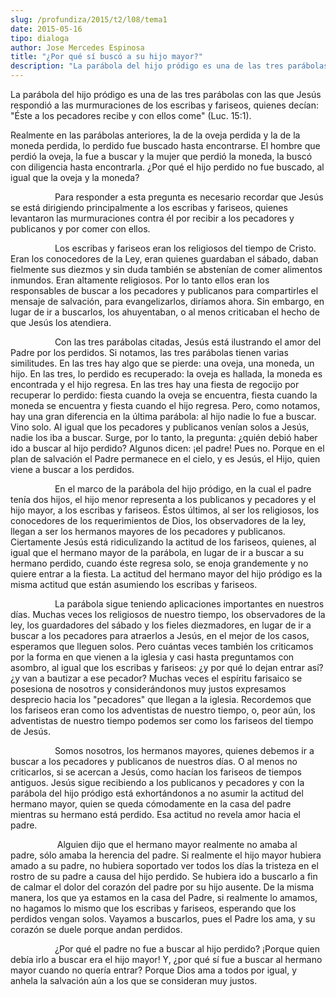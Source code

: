 ```yaml
---
slug: /profundiza/2015/t2/l08/tema1
date: 2015-05-16
tipo: dialoga
author: Jose Mercedes Espinosa
title: "¿Por qué sí buscó a su hijo mayor?"
description: "La parábola del hijo pródigo es una de las tres parábolas con las que Jesús  respondió a las murmuraciones de los escribas y fariseos, quienes decían: “Éste  a los pecadores recibe y con ellos come” (Luc. 15:1)."
---
```


La parábola del hijo pródigo es una de las tres parábolas con las que Jesús respondió a las murmuraciones de los escribas y fariseos, quienes decían: "Éste a los pecadores recibe y con ellos come" (Luc. 15:1).

Realmente en las parábolas anteriores, la de la oveja perdida y la de la moneda perdida, lo perdido fue buscado hasta encontrarse. El hombre que perdió la oveja, la fue a buscar y la mujer que perdió la moneda, la buscó con diligencia hasta encontrarla. ¿Por qué el hijo perdido no fue buscado, al igual que la oveja y la moneda?

                  Para responder a esta pregunta es necesario recordar que Jesús se está dirigiendo principalmente a los escribas y fariseos, quienes levantaron las murmuraciones contra él por recibir a los pecadores y publicanos y por comer con ellos.

                  Los escribas y fariseos eran los religiosos del tiempo de Cristo. Eran los conocedores de la Ley, eran quienes guardaban el sábado, daban fielmente sus diezmos y sin duda también se abstenían de comer alimentos inmundos. Eran altamente religiosos. Por lo tanto ellos eran los responsables de buscar a los pecadores y publicanos para compartirles el mensaje de salvación, para evangelizarlos, diríamos ahora. Sin embargo, en lugar de ir a buscarlos, los ahuyentaban, o al menos criticaban el hecho de que Jesús los atendiera.

                  Con las tres parábolas citadas, Jesús está ilustrando el amor del Padre por los perdidos. Si notamos, las tres parábolas tienen varias similitudes. En las tres hay algo que se pierde: una oveja, una moneda, un hijo. En las tres, lo perdido es recuperado: la oveja es hallada, la moneda es encontrada y el hijo regresa. En las tres hay una fiesta de regocijo por recuperar lo perdido: fiesta cuando la oveja se encuentra, fiesta cuando la moneda se encuentra y fiesta cuando el hijo regresa. Pero, como notamos, hay una gran diferencia en la última parábola: al hijo nadie lo fue a buscar. Vino solo. Al igual que los pecadores y publicanos venían solos a Jesús, nadie los iba a buscar. Surge, por lo tanto, la pregunta: ¿quién debió haber ido a buscar al hijo perdido? Algunos dicen: ¡el padre! Pues no. Porque en el plan de salvación el Padre permanece en el cielo, y es Jesús, el Hijo, quien viene a buscar a los perdidos.

                  En el marco de la parábola del hijo pródigo, en la cual el padre tenía dos hijos, el hijo menor representa a los publicanos y pecadores y el hijo mayor, a los escribas y fariseos. Éstos últimos, al ser los religiosos, los conocedores de los requerimientos de Dios, los observadores de la ley, llegan a ser los hermanos mayores de los pecadores y publicanos. Ciertamente Jesús está ridiculizando la actitud de los fariseos, quienes, al igual que el hermano mayor de la parábola, en lugar de ir a buscar a su hermano perdido, cuando éste regresa solo, se enoja grandemente y no quiere entrar a la fiesta. La actitud del hermano mayor del hijo pródigo es la misma actitud que están asumiendo los escribas y fariseos.

                  La parábola sigue teniendo aplicaciones importantes en nuestros días. Muchas veces los religiosos de nuestro tiempo, los observadores de la ley, los guardadores del sábado y los fieles diezmadores, en lugar de ir a buscar a los pecadores para atraerlos a Jesús, en el mejor de los casos, esperamos que lleguen solos. Pero cuántas veces también los criticamos por la forma en que vienen a la iglesia y casi hasta preguntamos con asombro, al igual que los escribas y fariseos: ¿y por qué lo dejan entrar así? ¿y van a bautizar a ese pecador? Muchas veces el espíritu farisaico se posesiona de nosotros y considerándonos muy justos expresamos desprecio hacia los "pecadores" que llegan a la iglesia. Recordemos que los fariseos eran como los adventistas de nuestro tiempo, o, peor aún, los adventistas de nuestro tiempo podemos ser como los fariseos del tiempo de Jesús.

                  Somos nosotros, los hermanos mayores, quienes debemos ir a buscar a los pecadores y publicanos de nuestros días. O al menos no criticarlos, si se acercan a Jesús, como hacían los fariseos de tiempos antiguos. Jesús sigue recibiendo a los publicanos y pecadores y con la parábola del hijo pródigo está exhortándonos a no asumir la actitud del hermano mayor, quien se queda cómodamente en la casa del padre mientras su hermano está perdido. Esa actitud no revela amor hacia el padre.

                   Alguien dijo que el hermano mayor realmente no amaba al padre, sólo amaba la herencia del padre. Si realmente el hijo mayor hubiera amado a su padre, no hubiera soportado ver todos los días la tristeza en el rostro de su padre a causa del hijo perdido. Se hubiera ido a buscarlo a fin de calmar el dolor del corazón del padre por su hijo ausente. De la misma manera, los que ya estamos en la casa del Padre, si realmente lo amamos, no hagamos lo mismo que los escribas y fariseos, esperando que los perdidos vengan solos. Vayamos a buscarlos, pues el Padre los ama, y su corazón se duele porque andan perdidos.

                  ¿Por qué el padre no fue a buscar al hijo perdido? ¡Porque quien debía irlo a buscar era el hijo mayor! Y, ¿por qué sí fue a buscar al hermano mayor cuando no quería entrar? Porque Dios ama a todos por igual, y anhela la salvación aún a los que se consideran muy justos.

